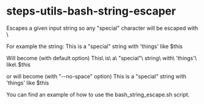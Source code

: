 steps-utils-bash-string-escaper
===============================

Escapes a given input string so any "special" character will be escaped with \

For example the string:
This is a "special" string with 'things' like $this

Will become (with default option)
This\ is\ a\ \"special\"\ string\ with\ \'things\'\ like\ \$this

or will become (with "--no-space" option)
This is a \"special\" string with \'things\' like \$this

You can find an example of how to use the bash_string_escape.sh script.